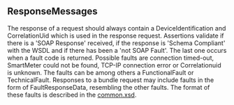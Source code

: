 ## ResponseMessages

The response of a request should always contain a DeviceIdentification and CorrelationUid which is used in the response request. 
Assertions validate if there is a 'SOAP Response' received, if the response is 'Schema Compliant' with the WSDL and if there has been a 'not SOAP Fault'. 
The last one occurs when a fault code is returned. Possible faults are connection timed-out, SmartMeter could not be found, TCP-IP connection error or Correlationuid is unknown. 
The faults can be among others a FunctionalFault or TechnicalFault. Responses to a bundle request may include faults in the form of FaultResponseData, resembling the other faults. The format of these faults is described in the [common.xsd](https://github.com/OSGP/open-smart-grid-platform/blob/development/osgp/shared/osgp-ws-smartmetering/src/main/resources/schemas/common.xsd).
